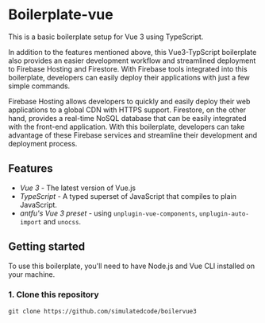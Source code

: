 # Boilerplate-vue

This is a basic boilerplate setup for Vue 3 using TypeScript.

In addition to the features mentioned above, this Vue3-TypScript boilerplate also provides an easier development workflow and streamlined deployment to Firebase Hosting and Firestore. With Firebase tools integrated into this boilerplate, developers can easily deploy their applications with just a few simple commands.

Firebase Hosting allows developers to quickly and easily deploy their web applications to a global CDN with HTTPS support. Firestore, on the other hand, provides a real-time NoSQL database that can be easily integrated with the front-end application. With this boilerplate, developers can take advantage of these Firebase services and streamline their development and deployment process.

## Features

- *Vue 3* - The latest version of Vue.js
- *TypeScript* - A typed superset of JavaScript that compiles to plain JavaScript.
- *antfu's Vue 3 preset* - using `unplugin-vue-components`, `unplugin-auto-import` and `unocss`.

## Getting started

To use this boilerplate, you'll need to have Node.js and Vue CLI installed on your machine.

### 1. Clone this repository

```
git clone https://github.com/simulatedcode/boilervue3

```
